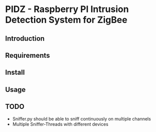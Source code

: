 # PIDZ - Raspberry PI Intrusion Detection System for ZigBee


## Introduction

## Requirements

## Install


## Usage

## TODO
- Sniffer.py should be able to sniff continuously on multiple channels
- Multiple Sniffer-Threads with different devices


